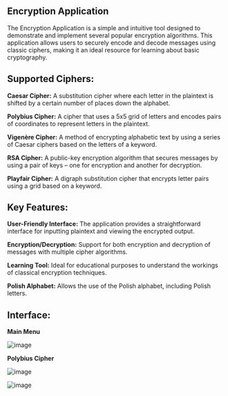 ## Encryption Application
The Encryption Application is a simple and intuitive tool designed to demonstrate and implement several popular encryption algorithms.
This application allows users to securely encode and decode messages using classic ciphers, making it an ideal resource for learning about basic cryptography.

## Supported Ciphers:

**Caesar Cipher:** A substitution cipher where each letter in the plaintext is shifted by a certain number of places down the alphabet.

**Polybius Cipher:** A cipher that uses a 5x5 grid of letters and encodes pairs of coordinates to represent letters in the plaintext.

**Vigenère Cipher:** A method of encrypting alphabetic text by using a series of Caesar ciphers based on the letters of a keyword.

**RSA Cipher:** A public-key encryption algorithm that secures messages by using a pair of keys – one for encryption and another for decryption.

**Playfair Cipher:** A digraph substitution cipher that encrypts letter pairs using a grid based on a keyword.

## Key Features: 

**User-Friendly Interface:** The application provides a straightforward interface for inputting plaintext and viewing the encrypted output.

**Encryption/Decryption:** Support for both encryption and decryption of messages with multiple cipher algorithms.

**Learning Tool:** Ideal for educational purposes to understand the workings of classical encryption techniques.

**Polish Alphabet:** Allows the use of the Polish alphabet, including Polish letters.

## Interface:

**Main Menu**

![image](https://github.com/user-attachments/assets/c3bf1e1f-674d-47fd-ab0f-1609fbbaf106)

**Polybius Cipher**

![image](https://github.com/user-attachments/assets/ac311f89-8057-4271-99d7-ab9e71f9cf47)

![image](https://github.com/user-attachments/assets/6aeb8600-6c96-4fa1-936f-dc2ab3120006)


